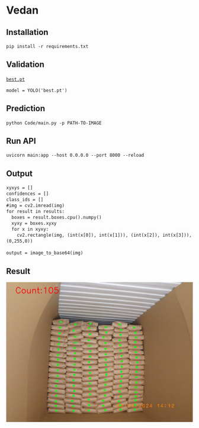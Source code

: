 # Vedan
## Installation
```
pip install -r requirements.txt
```

## Validation
[`best.pt`](https://drive.google.com/file/d/1tt1fIfoHfyUOsB0gSBluMRrYIPNp1oEy/view?usp=sharing)
```
model = YOLO('best.pt')
```

## Prediction
```
python Code/main.py -p PATH-TO-IMAGE
```

## Run API
```
uvicorn main:app --host 0.0.0.0 --port 8000 --reload
```

## Output
```
xyxys = []
confidences = []
class_ids = []
#img = cv2.imread(img)
for result in results:
  boxes = result.boxes.cpu().numpy()
  xyxy = boxes.xyxy
  for x in xyxy:
    cv2.rectangle(img, (int(x[0]), int(x[1])), (int(x[2]), int(x[3])), (0,255,0))

output = image_to_base64(img)
```

## Result
<p align="center">
  <img src="https://github.com/namphh/Vedan/blob/master/API/result.jpg">
